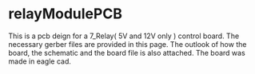 # relayModulePCB
This is a pcb deign for a 7_Relay( 5V and 12V only ) control board. 
The necessary gerber files are provided in this page.
The outlook of how the board, the schematic and the board file is also attached.
The board was made in eagle cad.
